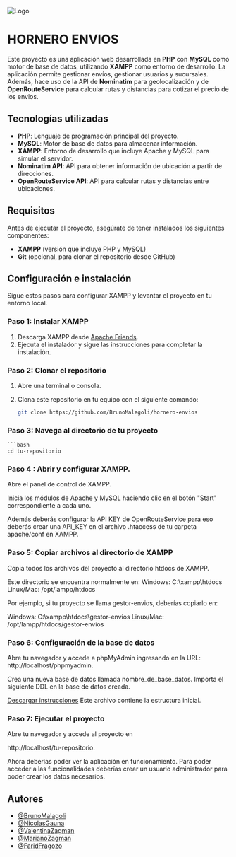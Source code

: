 
![Logo](https://i.ibb.co/cQWMVZL/LOGO-TRANSPARENTE.png)


# HORNERO ENVIOS


Este proyecto es una aplicación web desarrollada en **PHP** con **MySQL** como motor de base de datos, utilizando **XAMPP** como entorno de desarrollo. La aplicación permite gestionar envíos, gestionar usuarios y sucursales. Además, hace uso de la API de **Nominatim** para geolocalización y de **OpenRouteService** para calcular rutas y distancias para cotizar el precio de los envios.


## Tecnologías utilizadas

- **PHP**: Lenguaje de programación principal del proyecto.
- **MySQL**: Motor de base de datos para almacenar información.
- **XAMPP**: Entorno de desarrollo que incluye Apache y MySQL para simular el servidor.
- **Nominatim API**: API para obtener información de ubicación a partir de direcciones.
- **OpenRouteService API**: API para calcular rutas y distancias entre ubicaciones.

## Requisitos

Antes de ejecutar el proyecto, asegúrate de tener instalados los siguientes componentes:

- **XAMPP** (versión que incluye PHP y MySQL)
- **Git** (opcional, para clonar el repositorio desde GitHub)

## Configuración e instalación

Sigue estos pasos para configurar XAMPP y levantar el proyecto en tu entorno local.

### Paso 1: Instalar XAMPP

1. Descarga XAMPP desde [Apache Friends](https://www.apachefriends.org/index.html).
2. Ejecuta el instalador y sigue las instrucciones para completar la instalación.

### Paso 2: Clonar el repositorio

1. Abre una terminal o consola.
2. Clona este repositorio en tu equipo con el siguiente comando:

   ```bash
   git clone https://github.com/BrunoMalagoli/hornero-envios 

### Paso 3: Navega al directorio de tu proyecto
    ```bash 
    cd tu-repositorio

### Paso 4 : Abrir y configurar XAMPP.
Abre el panel de control de XAMPP.

Inicia los módulos de Apache y MySQL haciendo clic en el botón "Start" correspondiente a cada uno.

Además deberás configurar la API KEY de OpenRouteService
para eso deberás crear una API_KEY en el archivo .htaccess de tu carpeta apache/conf en XAMPP.

### Paso 5: Copiar archivos al directorio de XAMPP
Copia todos los archivos del proyecto al directorio htdocs de XAMPP. 

Este directorio se encuentra normalmente en:
Windows: C:\xampp\htdocs
Linux/Mac: /opt/lampp/htdocs

Por ejemplo, si tu proyecto se llama gestor-envios, deberías copiarlo en:

Windows: C:\xampp\htdocs\gestor-envios
Linux/Mac: /opt/lampp/htdocs/gestor-envios

### Paso 6: Configuración de la base de datos
Abre tu navegador y accede a phpMyAdmin ingresando en la URL: http://localhost/phpmyadmin.

Crea una nueva base de datos llamada nombre_de_base_datos.
Importa el siguiente DDL en la base de datos creada. 

[Descargar instrucciones](sql/DDL.txt)
Este archivo contiene la estructura inicial.

### Paso 7: Ejecutar el proyecto
Abre tu navegador y accede al proyecto en 

http://localhost/tu-repositorio.


Ahora deberías poder ver la aplicación en funcionamiento.
Para poder acceder a las funcionalidades deberías crear un usuario administrador para poder crear los datos necesarios.
## Autores

- [@BrunoMalagoli](https://github.com/BrunoMalagoli/)
- [@NicolasGauna](https://github.com/nicodgauna)
- [@ValentinaZagman](https://github.com/valentinazag)
- [@MarianoZagman](https://github.com/marianzag)
- [@FaridFragozo](https://github.com/fafrgZ)
